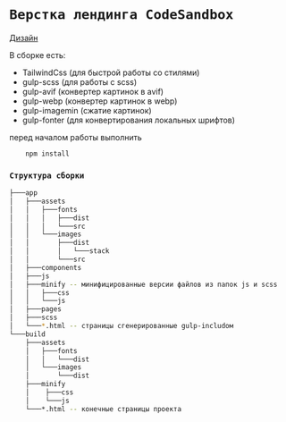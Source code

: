 # `Верстка лендинга CodeSandbox`

[Дизайн](https://www.figma.com/file/6BlX9y0AYNsysbpzRtcbYF/CodeSandbox?node-id=0%3A1&t=Wpbt3vcmqtKcEvl4-0)

В сборке есть:
- TailwindCss (для быстрой работы со стилями)
- gulp-scss (для работы с scss)
- gulp-avif (конвертер картинок в avif)
- gulp-webp (конвертер картинок в webp)
- gulp-imagemin (сжатие картинок)
- gulp-fonter (для конвертирования локальных шрифтов)

перед началом работы выполнить

```bash
    npm install
```

### `Структура сборки`

```bash
├───app
│   ├───assets
│   │   ├───fonts
│   │   │   ├───dist
│   │   │   └───src
│   │   └───images
│   │       ├───dist
│   │       │   └───stack
│   │       └───src
│   ├───components
│   ├───js
│   ├───minify -- минифицированные версии файлов из папок js и scss
│   │   ├───css
│   │   └───js
│   ├───pages
│   ├───scss
│   └───*.html -- страницы сгенерированные gulp-includoм
└───build
    ├───assets
    │   ├───fonts
    │   │   └───dist
    │   └───images
    │       └───dist
    ├───minify
    │    ├───css
    │    └───js
    └───*.html -- конечные страницы проекта
```
